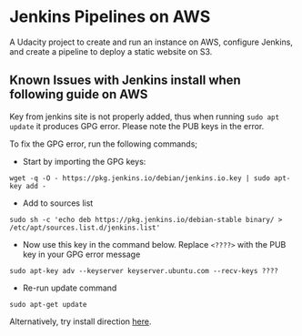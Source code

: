 # Jenkins Pipelines on AWS
A Udacity project to create and run an instance on AWS, configure Jenkins, and create a pipeline to deploy a static website on S3.

## Known Issues with Jenkins install when following guide on AWS
Key from jenkins site is not properly added, thus when running `sudo apt update` it produces GPG error. Please note the PUB keys in the error.

To fix the GPG error, run the following commands;
* Start by importing the GPG keys:

`wget -q -O - https://pkg.jenkins.io/debian/jenkins.io.key | sudo apt-key add -`
* Add to sources list

`sudo sh -c 'echo deb https://pkg.jenkins.io/debian-stable binary/ > /etc/apt/sources.list.d/jenkins.list'`
* Now use this key in the command below. Replace `<????>` with the PUB key in your GPG error message

`sudo apt-key adv --keyserver keyserver.ubuntu.com --recv-keys ????`
* Re-run update command

`sudo apt-get update`

Alternatively, try install direction [here](https://phoenixnap.com/kb/install-jenkins-ubuntu). 
